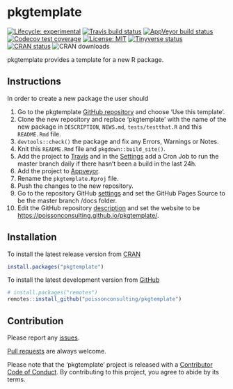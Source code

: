 
<!-- README.md is generated from README.Rmd. Please edit that file -->

# pkgtemplate

<!-- badges: start -->

[![Lifecycle:
experimental](https://img.shields.io/badge/lifecycle-experimental-orange.svg)](https://www.tidyverse.org/lifecycle/#experimental)
[![Travis build
status](https://travis-ci.com/poissonconsulting/pkgtemplate.svg?branch=master)](https://travis-ci.com/poissonconsulting/pkgtemplate)
[![AppVeyor build
status](https://ci.appveyor.com/api/projects/status/github/poissonconsulting/pkgtemplate?branch=master&svg=true)](https://ci.appveyor.com/project/poissonconsulting/pkgtemplate)
[![Codecov test
coverage](https://codecov.io/gh/poissonconsulting/pkgtemplate/branch/master/graph/badge.svg)](https://codecov.io/gh/poissonconsulting/pkgtemplate?branch=master)
[![License:
MIT](https://img.shields.io/badge/License-MIT-green.svg)](https://opensource.org/licenses/MIT)
[![Tinyverse
status](https://tinyverse.netlify.com/badge/pkgtemplate)](https://CRAN.R-project.org/package=pkgtemplate)
[![CRAN
status](https://www.r-pkg.org/badges/version/pkgtemplate)](https://cran.r-project.org/package=pkgtemplate)
![CRAN downloads](http://cranlogs.r-pkg.org/badges/pkgtemplate)
<!-- badges: end -->

pkgtemplate provides a template for a new R package.

## Instructions

In order to create a new package the user should

1)  Go to the pkgtemplate [GitHub
    repository](https://github.com/poissonconsulting/pkgtemplate) and
    choose ‘Use this template’.
2)  Clone the new repository and replace ‘pkgtemplate’ with the name of
    the new package in `DESCRIPTION`, `NEWS.md`, `tests/testthat.R` and
    this `README.Rmd` file.
3)  `devtools::check()` the package and fix any Errors, Warnings or
    Notes.
4)  Knit this `README.Rmd` file and `pkgdown::build_site()`.
5)  Add the project to
    [Travis](https://www.travis-ci.com/poissonconsulting/pkgtemplate)
    and in the
    [Settings](https://www.travis-ci.com/poissonconsulting/pkgtemplate/settings)
    add a Cron Job to run the master branch daily if there hasn’t been a
    build in the last 24h.
6)  Add the project to
    [Appveyor](https://ci.appveyor.com/project/poissonconsulting/pkgtemplate).
7)  Rename the `pkgtemplate.Rproj` file.
8)  Push the changes to the new repository.
9)  Go to the repository GitHub
    [settings](https://github.com/poissonconsulting/pkgtemplate/settings)
    and set the GitHub Pages Source to be the master branch /docs
    folder.
10) Edit the GitHub repository
    [description](https://github.com/poissonconsulting/pkgtemplate/) and
    set the website to be
    <https://poissonconsulting.github.io/pkgtemplate/>.

## Installation

To install the latest release version from
[CRAN](https://cran.r-project.org)

``` r
install.packages("pkgtemplate")
```

To install the latest development version from
[GitHub](https://github.com/poissonconsulting/hmstimer)

``` r
# install.packages("remotes")
remotes::install_github("poissonconsulting/pkgtemplate")
```

## Contribution

Please report any
[issues](https://github.com/poissonconsulting/pkgtemplate/issues).

[Pull requests](https://github.com/poissonconsulting/pkgtemplate/pulls)
are always welcome.

Please note that the ‘pkgtemplate’ project is released with a
[Contributor Code of
Conduct](https://poissonconsulting.github.io/pkgtemplate/CODE_OF_CONDUCT.html).
By contributing to this project, you agree to abide by its terms.
